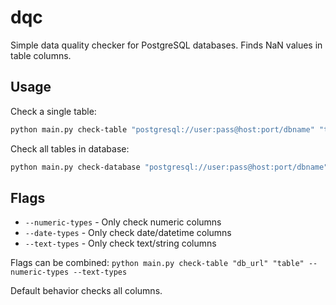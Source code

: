 # dqc

Simple data quality checker for PostgreSQL databases. Finds NaN values in table columns.

## Usage

Check a single table:
```bash
python main.py check-table "postgresql://user:pass@host:port/dbname" "table_name"
```

Check all tables in database:
```bash
python main.py check-database "postgresql://user:pass@host:port/dbname"
```

## Flags

- `--numeric-types` - Only check numeric columns
- `--date-types` - Only check date/datetime columns  
- `--text-types` - Only check text/string columns

Flags can be combined: `python main.py check-table "db_url" "table" --numeric-types --text-types`

Default behavior checks all columns.
